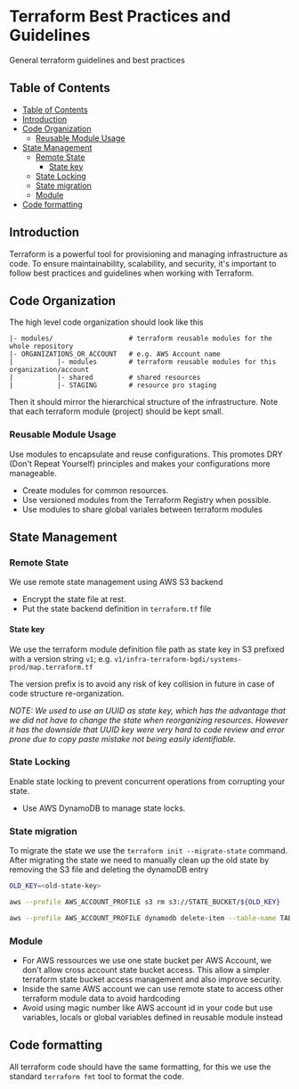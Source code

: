 # Terraform Best Practices and Guidelines

General terraform guidelines and best practices

## Table of Contents

- [Table of Contents](#table-of-contents)
- [Introduction](#introduction)
- [Code Organization](#code-organization)
  - [Reusable Module Usage](#reusable-module-usage)
- [State Management](#state-management)
  - [Remote State](#remote-state)
    - [State key](#state-key)
  - [State Locking](#state-locking)
  - [State migration](#state-migration)
  - [Module](#module)
- [Code formatting](#code-formatting)

## Introduction

Terraform is a powerful tool for provisioning and managing infrastructure as code. To ensure maintainability, scalability, and security, it's important to follow best practices and guidelines when working with Terraform.

## Code Organization

The high level code organization should look like this

```text
|- modules/                   # terraform reusable modules for the whole repository
|- ORGANIZATIONS_OR_ACCOUNT   # e.g. AWS Account name
|           |- modules        # terraform reusable modules for this organization/account
|           |- shared         # shared resources
|           |- STAGING        # resource pro staging
```

Then it should mirror the hierarchical structure of the infrastructure. Note that each terraform module (project) should be kept small.

### Reusable Module Usage

Use modules to encapsulate and reuse configurations. This promotes DRY (Don't Repeat Yourself) principles and makes your configurations more manageable.

- Create modules for common resources.
- Use versioned modules from the Terraform Registry when possible.
- Use modules to share global variales between terraform modules

## State Management

### Remote State

We use remote state management using AWS S3 backend

- Encrypt the state file at rest.
- Put the state backend definition in `terraform.tf` file

#### State key

We use the terraform module definition file path as state key in S3 prefixed with a version string `v1`; e.g. `v1/infra-terraform-bgdi/systems-prod/map.terraform.tf`

The version prefix is to avoid any risk of key collision in future in case of code structure re-organization.

*NOTE: We used to use an UUID as state key, which has the advantage that we did not have to change the state when reorganizing resources. However it has the downside that UUID key were very hard to code review and error prone due to copy paste mistake not being easily identifiable.*

### State Locking

Enable state locking to prevent concurrent operations from corrupting your state.

- Use AWS DynamoDB to manage state locks.

### State migration

To migrate the state we use the `terraform init --migrate-state` command. After migrating the state we need to manually clean up the old state by removing the S3 file and deleting the dynamoDB entry

```bash
OLD_KEY=<old-state-key>

aws --profile AWS_ACCOUNT_PROFILE s3 rm s3://STATE_BUCKET/${OLD_KEY}

aws --profile AWS_ACCOUNT_PROFILE dynamodb delete-item --table-name TABLE_NAME --key '{"LockID": {"S": "STATE_BUCKET/'${OLD_KEY}'-md5"}}'
```

### Module

- For AWS ressources we use one state bucket per AWS Account, we don't allow cross account state bucket access. This allow a simpler terraform state bucket access management and also improve security.
- Inside the same AWS account we can use remote state to access other terraform module data to avoid hardcoding
- Avoid using magic number like AWS account id in your code but use variables, locals or global variables defined in reusable module instead

## Code formatting

All terraform code should have the same formatting, for this we use the standard `terraform fmt` tool to format the code.
